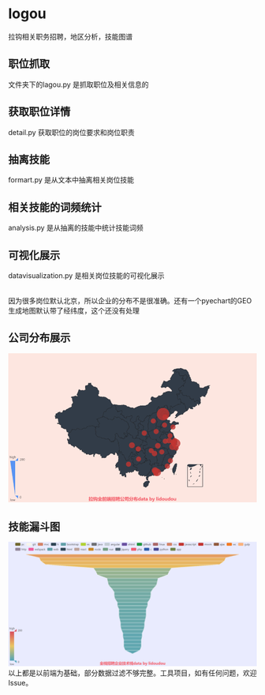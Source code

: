 # logou

  拉钩相关职务招聘，地区分析，技能图谱

## 职位抓取

  文件夹下的lagou.py 是抓取职位及相关信息的

## 获取职位详情

  detail.py 获取职位的岗位要求和岗位职责

## 抽离技能

  formart.py 是从文本中抽离相关岗位技能

## 相关技能的词频统计

  analysis.py 是从抽离的技能中统计技能词频

## 可视化展示

  datavisualization.py 是相关岗位技能的可视化展示

 <br>因为很多岗位默认北京，所以企业的分布不是很准确。还有一个pyechart的GEO生成地图默认带了经纬度，这个还没有处理
 
 ## 公司分布展示
 ![](https://github.com/liyihang/logou/blob/master/img/web.png)
 
 ## 技能漏斗图
 ![](https://github.com/liyihang/logou/blob/master/img/skill.png)
 以上都是以前端为基础，部分数据过滤不够完整。工具项目，如有任何问题，欢迎Issue。
